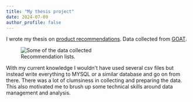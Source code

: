 ```yaml
---
title: "My thesis project"
date: 2024-07-09
author_profile: false
---
```


I wrote my thesis on [product recommendations](https://github.com/sjoerdbijl/Thesis-project). Data collected from [GOAT](https://www.goat.com/en-nl).  

<figure style="width:50%" class="align-right">
  <img src="{{ site.url }}{{ site.baseurl }}/assets/images/thesis_data.png" alt="Some of the data collected">
  <!-- <img style="max-height:230px; max-width:100%; height:auto; width:auto" src="{{ site.url }}{{ site.baseurl }}/assets/images/spt6.png" alt="A cartoon of transcription elongation."> -->
  <figcaption>Recommendation lists.</figcaption>
</figure> 




With my current knowledge I wouldn't have used several csv files but instead write everything to MYSQL or a similar database and go on from there. There was a lot of clumsiness in collecting and preparing the data.  This also motivated me to brush up some technical skills around data management and analysis.

